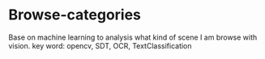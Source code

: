 # Browse-categories
Base on machine learning to analysis what kind of scene I am browse with vision. key word: opencv, SDT, OCR, TextClassification
